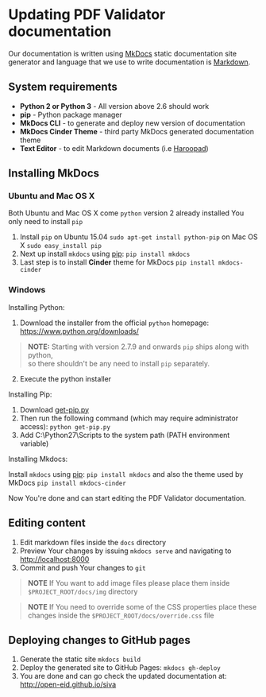 Updating PDF Validator documentation
====================================

Our documentation is written using [MkDocs](http://www.mkdocs.org/) static documentation site generator and 
language that we use to write documentation is [Markdown](https://daringfireball.net/projects/markdown/). 

System requirements
-------------------

* **Python 2 or Python 3** - All version above 2.6 should work
* **pip** - Python package manager
* **MkDocs CLI** - to generate and deploy new version of documentation
* **MkDocs Cinder Theme** - third party MkDocs generated documentation theme
* **Text Editor** - to edit Markdown documents (i.e [Haroopad](http://pad.haroopress.com/#))

Installing MkDocs
-----------------

### Ubuntu and Mac OS X

Both Ubuntu and Mac OS X come `python` version 2 already installed You only need to install `pip`

1.  Install `pip` on Ubuntu 15.04 `sudo apt-get install python-pip` on Mac OS X `sudo easy_install pip`
1.  Next up install `mkdocs` using [pip](https://pip.pypa.io/en/stable/): `pip install mkdocs`
1.  Last step is to install **Cinder** theme for MkDocs `pip install mkdocs-cinder`

### Windows

Installing Python:

1. Download the installer from the official `python` homepage: <https://www.python.org/downloads/>
> **NOTE:** Starting with version 2.7.9 and onwards `pip` ships along with python,<br/>
so there shouldn't be any need to install `pip` separately.
2. Execute the python installer

Installing Pip:

1. Download [get-pip.py](https://bootstrap.pypa.io/get-pip.py)
2. Then run the following command (which may require administrator access): `python get-pip.py`
3. Add C:\Python27\Scripts to the system path (PATH environment variable)

Installing Mkdocs:

Install `mkdocs` using [pip](https://pip.pypa.io/en/stable/): `pip install mkdocs`
and also the theme used by MkDocs `pip install mkdocs-cinder`

Now You're done and can start editing the PDF Validator documentation. 

Editing content
---------------

1.  Edit markdown files inside the `docs` directory
2.  Preview Your changes by issuing `mkdocs serve` and navigating to <http://localhost:8000>
3.  Commit and push Your changes to `git`

> **NOTE** If You want to add image files please place them inside `$PROJECT_ROOT/docs/img` directory

> **NOTE** If You need to override some of the CSS properties place these changes 
> inside the `$PROJECT_ROOT/docs/override.css` file

Deploying changes to GitHub pages
---------------------------------

1.  Generate the static site `mkdocs build`
2.  Deploy the generated site to GitHub Pages: `mkdocs gh-deploy` 
3.  You are done and can go check the updated documentation at: <http://open-eid.github.io/siva>
